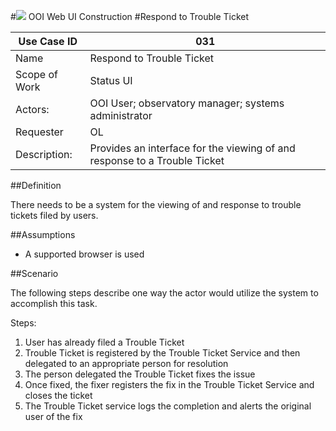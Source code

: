 #![](http://www.rpsgroup.com/images/2012-specific/RPSlogo.aspx) OOI Web UI Construction 
#Respond to Trouble Ticket

| Use Case ID | 031 |
| --- | --- |
| Name | Respond to Trouble Ticket |
| Scope of Work | Status UI |
| Actors: | OOI User; observatory manager; systems administrator |
| Requester | OL |
| Description: | Provides an interface for the viewing of and response to a Trouble Ticket  |


##Definition

There needs to be a system for the viewing of and response to trouble tickets filed by users.

##Assumptions

- A supported browser is used


##Scenario

The following steps describe one way the actor would utilize the system to accomplish this task.

Steps:

1. User has already filed a Trouble Ticket
2. Trouble Ticket is registered by the Trouble Ticket Service and then delegated to an appropriate person for resolution
3. The person delegated the Trouble Ticket fixes the issue
4. Once fixed, the fixer registers the fix in the Trouble Ticket Service and closes the ticket
5. The Trouble Ticket service logs the completion and alerts the original user of the fix
